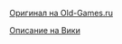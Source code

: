 [Оригинал на Old-Games.ru](https://www.old-games.ru/game/1730.html)

[Описание на Вики](https://ru.wikipedia.org/wiki/Riven:_The_Sequel_to_Myst)

